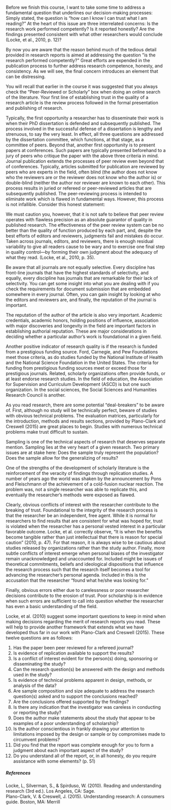 Before we finish this course, I want to take some time to address a fundamental question that underlines our decision-making processes:  Simply stated, the question is “how can I know I can trust what I am reading?”  At the heart of this issue are three interrelated concerns:  Is the research work performed competently? Is it reported honestly? Are the findings presented consistent with what other researchers would conclude \(Locke, et al., 2010, p. 12\)?

By now you are aware that the reason behind much of the tedious detail provided in research reports is aimed at addressing the question "is the research performed competently?"  Great efforts are expended in the publication process to further address research competence, honesty, and consistency.  As we will see, the final concern introduces an element that can be distressing.

You will recall that earlier in the course it was suggested that you always check the “Peer-Reviewed or Scholarly” box when doing an online search of the literature.  Your first line of establishing trust in the quality of a research article is the review process followed in the formal presentation and publishing of research.

Typically, the first opportunity a researcher has to disseminate their work is when their PhD dissertation is defended and subsequently published.  The process involved in the successful defense of a dissertation is lengthy and strenuous, to say the very least.  In effect, all three questions are addressed by the dissertation committee, which functions, at that stage, as a committee of peers.  Beyond that, another first opportunity is to present papers at conferences.  Such papers are typically presented beforehand to a jury of peers who critique the paper with the above three criteria in mind.  Journal publication extends the processes of peer review even beyond that of conferences.  Typically, articles submitted for publication are reviewed by peers who are experts in the field, often blind \(the author does not know who the reviewers are or the reviewer does not know who the author is\) or double-blind \(neither the author nor reviewer are known to each other\).  This process results in juried or refereed or peer-reviewed articles that are subsequently published.  The peer-reviewing process is intended to eliminate work which is flawed in fundamental ways.  However, this process is not infallible.  Consider this honest statement:

We must caution you, however, that it is not safe to believe that peer review operates with flawless precision as an absolute guarantor of quality in published research.  The effectiveness of the peer review system can be no better than the quality of function produced by each part, and, despite the best efforts of editors and reviewers, judgments fail and mistakes do occur.  Taken across journals, editors, and reviewers, there is enough residual variability to give all readers cause to be wary and to exercise one final step in quality control—by forming their own judgment about the adequacy of what they read. \(Locke, et al., 2010, p. 35\).

Be aware that all journals are not equally selective.  Every discipline has front-line journals that have the highest standards of selectivity, and equally, every discipline has journals that are remarkable for their lack of selectivity.  You can get some insight into what you are dealing with if you check the requirements for document submission that are embedded somewhere in every journal.  Often, you can gain insight by looking at who the editors and reviewers are, and finally, the reputation of the journal is important.

The reputation of the author of the article is also very important.  Academic credentials, academic honors, holding positions of influence, association with major discoveries and longevity in the field are important factors in establishing authorial reputation.  These are major considerations in deciding whether a particular author’s work is foundational in a given field.

Another positive indicator of research quality is if the research is funded from a prestigious funding source.  Ford, Carnegie, and Pew Foundations meet those criteria, as do studies funded by the National Institute of Health and the National Science Foundation in the United States.  The criteria for funding from prestigious funding sources meet or exceed those for prestigious journals.  Related, scholarly organizations often provide funds, or at least endorse research studies.  In the field of education, the Association for Supervision and Curriculum Development \(ASCD\) is but one such organization.  In the social sciences, the Social Sciences and Humanities Research Council is another.

As you read research, there are some potential “deal-breakers” to be aware of.  First, although no study will be technically perfect, beware of studies with obvious technical problems.  The evaluation matrices, particularly for the introduction, methods and results sections, provided by Plano-Clark and Creswell \(2015\) are great places to begin.  Studies with numerous technical problems make trust difficult to sustain.

Sampling is one of the technical aspects of research that deserves separate mention.  Sampling lies at the very heart of a given research.  Two primary issues are at stake here: Does the sample truly represent the population?  Does the sample allow for the generalizing of results?

One of the strengths of the development of scholarly literature is the reinforcement of the veracity of findings through replication studies.  A number of years ago the world was shaken by the announcement by Pons and Fleischmann of the achievement of a cold-fusion nuclear reaction.  The problem was, not a single researcher was able to replicate this, and eventually the researcher’s methods were exposed as flawed.

Clearly, obvious conflicts of interest with the researcher contribute to the breaking of trust.  Foundational to the integrity of the research process is that the researcher be an independent, free agent.  While it is normal for researchers to find results that are consistent for what was hoped for, trust is violated when the researcher has a personal vested interest in a particular favorable outcome.  Locke, et al. correctly observe, “It is when the benefits become tangible rather than just intellectual that there is reason for special caution” \(2010, p. 47\).  For that reason, it is always wise to be cautious about studies released by organizations rather than the study author.  Finally, more subtle conflicts of interest emerge when personal biases of the investigator remain unacknowledged and unaccounted for.  Included might be issues of theoretical commitments, beliefs and ideological dispositions that influence the research process such that the research itself becomes a tool for advancing the researcher’s personal agenda.  Included in this is the accusation that the researcher “found what he/she was looking for.”

Finally, obvious errors either due to carelessness or poor researcher decisions contribute to the erosion of trust.  Poor scholarship is in evidence when such errors are sufficient to call into question whether the researcher has even a basic understanding of the field.

Locke, et al. \(2010\) suggest some important questions to keep in mind when making decisions regarding the merit of research reports you read.  These will help to provide another framework that extends what we have developed thus far in our work with Plano-Clark and Creswell \(2015\).  These twelve questions are as follows:  
1.    Has the paper been peer reviewed for a refereed journal?  
2.    Is evidence of replication available to support the results?  
3.    Is a conflict of interest evident for the person\(s\) doing, sponsoring or disseminating the study?  
4.    Can the research question\(s\) be answered with the design and methods used in the study?  
5.    Is evidence of technical problems apparent in design, methods, or analysis of the data?  
6.    Are sample composition and size adequate to address the research question\(s\) asked and to support the conclusions reached?  
7.    Are the conclusions offered supported by the findings?  
8.    Is there any indication that the investigator was careless in conducting or reporting the study?  
9.    Does the author make statements about the study that appear to be examples of a poor understanding of scholarship?  
10.    Is the author conscientious in frankly drawing your attention to limitations imposed by the design or sample or by compromises made to circumvent problems?  
11.    Did you find that the report was complete enough for you to form a judgment about each important aspect of the study?  
12.    Do you understand all of the report, or, in all honesty, do you require assistance with some elements?  \(p. 51\)

##### References

Locke, L, Silverman, S., & Spirduso, W.  \(2010\).  Reading and understanding research \(3rd ed.\).  Los Angeles, CA:  Sage.  
Plano-Clark, V. & Creswell, J. \(2015\). Understanding research: A consumers guide. Boston, MA: Merrill



